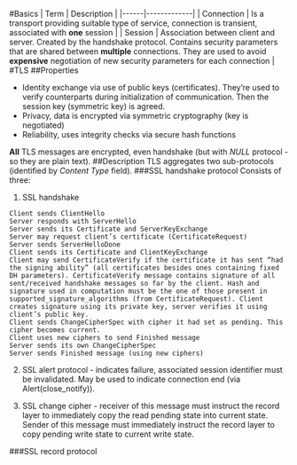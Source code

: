 #Basics
| Term | Description |
|------|-------------|
| Connection | Is a transport providing suitable type of service, connection is transient, associated with **one** session |
| Session | Association between client and server. Created by the handshake protocol. Contains security parameters that are shared between **multiple** connections. They are used to avoid **expensive** negotiation of new security parameters for each connection |
#TLS
##Properties
* Identity exchange via use of public keys (certificates). They’re used to verify counterparts during initialization of communication. Then the session key (symmetric key) is agreed.
* Privacy, data is encrypted via symmetric cryptography (key is negotiated)
* Reliability, uses integrity checks via secure hash functions

**All** TLS messages are encrypted, even handshake (but with _NULL_ protocol - so they are plain text).
##Description
TLS aggregates two sub-protocols (identified by _Content Type_ field).
###SSL handshake protocol
Consists of three:

 1. SSL handshake
```
Client sends ClientHello
Server responds with ServerHello
Server sends its Certificate and ServerKeyExchange
Server may request client’s certificate (CertificateRequest)
Server sends ServerHelloDone
Client sends its Certificate and ClientKeyExchange 
Client may send CertificateVerify if the certificate it has sent “had the signing ability” (all certificates besides ones containing fixed DH parameters). CertificateVerify message contains signature of all sent/received handshake messages so far by the client. Hash and signature used in computation must be the one of those present in supported_signature_algorithms (from CertificateRequest). Client creates signature using its private key, server verifies it using client’s public key.
Client sends ChangeCipherSpec with cipher it had set as pending. This cipher becomes current.
Client uses new ciphers to send Finished message
Server sends its own ChangeCipherSpec
Server sends Finished message (using new ciphers)
```

 2. SSL alert protocol - indicates failure, associated session identifier must be invalidated. May be used to indicate connection end (via Alert(close_notify)).

 3. SSL change cipher - receiver of this message must instruct the record layer to immediately copy the read pending state into current state. Sender of this message must immediately instruct the record layer to copy pending write state to current write state.

###SSL record protocol
